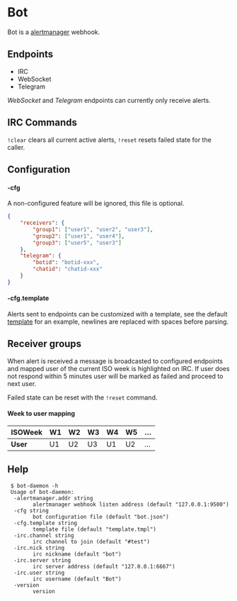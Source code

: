 # Bot

Bot is a [alertmanager](https://github.com/prometheus/alertmanager) webhook.

## Endpoints
* IRC
* WebSocket
* Telegram

*WebSocket* and *Telegram* endpoints can currently only receive alerts.


## IRC Commands
`!clear` clears all current active alerts,
`!reset` resets failed state for the caller.

## Configuration

#### -cfg
A non-configured feature will be ignored, this file is optional.
```json
{
	"receivers": {
		"group1": ["user1", "user2", "user3"],
		"group2": ["user1", "user4"],
		"group3": ["user5", "user3"]
	},
	"telegram": {
		"botid": "botid-xxx",
		"chatid": "chatid-xxx"
	}
}
```
#### -cfg.template
Alerts sent to endpoints can be customized with a template, see the default [template](https://github.com/multimfi/bot/blob/master/pkg/http/template.go) for an example, newlines are replaced with spaces before parsing.


## Receiver groups

When alert is received a message is broadcasted to configured endpoints and mapped user of the current ISO week is highlighted on IRC. If user does not respond within 5 minutes user will be marked as failed and proceed to next user.

Failed state can be reset with the `!reset` command.

#### Week to user mapping

ISOWeek |W1|W2|W3|W4|W5|…|
--------|--|--|--|--|--|-|
**User**|U1|U2|U3|U1|U2|…|

## Help

``` text
 $ bot-daemon -h
 Usage of bot-daemon:
  -alertmanager.addr string
    	alertmanager webhook listen address (default "127.0.0.1:9500")
  -cfg string
    	bot configuration file (default "bot.json")
  -cfg.template string
        template file (default "template.tmpl")
  -irc.channel string
    	irc channel to join (default "#test")
  -irc.nick string
    	irc nickname (default "bot")
  -irc.server string
    	irc server address (default "127.0.0.1:6667")
  -irc.user string
    	irc username (default "Bot")
  -version
    	version
```

